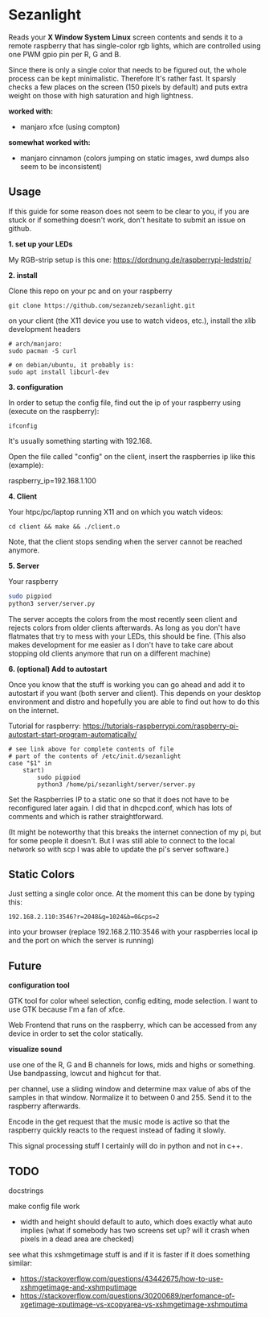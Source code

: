 # Sezanlight

Reads your **X Window System Linux** screen contents and sends it to a remote raspberry that has single-color
rgb lights, which are controlled using one PWM gpio pin per R, G and B.

Since there is only a single color that needs to be figured out, the whole process can be kept minimalistic.
Therefore It's rather fast. It sparsly checks a few places on the screen (150 pixels by default) and puts
extra weight on those with high saturation and high lightness.

**worked with:**
- manjaro xfce (using compton)

**somewhat worked with:**
- manjaro cinnamon (colors jumping on static images, xwd dumps also seem to be inconsistent)

## Usage

If this guide for some reason does not seem to be clear to you, if you are stuck or if something doesn't work,
don't hesitate to submit an issue on github.

**1. set up your LEDs**

My RGB-strip setup is this one: https://dordnung.de/raspberrypi-ledstrip/

**2. install**

Clone this repo on your pc and on your raspberry

```
git clone https://github.com/sezanzeb/sezanlight.git
```

on your client (the X11 device you use to watch videos, etc.), install the xlib development headers

```
# arch/manjaro:
sudo pacman -S curl
```
```
# on debian/ubuntu, it probably is:
sudo apt install libcurl-dev
```

**3. configuration**

In order to setup the config file, find out the ip of your raspberry using (execute on the raspberry):

```
ifconfig
```

It's usually something starting with 192.168.

Open the file called "config" on the client, insert the raspberries ip like this (example):

raspberry_ip=192.168.1.100

**4. Client**

Your htpc/pc/laptop running X11 and on which you watch videos:

```
cd client && make && ./client.o
```

Note, that the client stops sending when the server cannot be reached anymore.

**5. Server**

Your raspberry

```bash
sudo pigpiod
python3 server/server.py
```

The server accepts the colors from the most recently seen client and rejects colors
from older clients afterwards. As long as you don't have flatmates that try to mess with your
LEDs, this should be fine. (This also makes development for me easier as I don't have to take
care about stopping old clients anymore that run on a different machine)

**6. (optional) Add to autostart**

Once you know that the stuff is working you can go ahead and add it to autostart
if you want (both server and client). This depends on your desktop environment and
distro and hopefully you are able to find out how to do this on the internet.

Tutorial for raspberry: https://tutorials-raspberrypi.com/raspberry-pi-autostart-start-program-automatically/

```
# see link above for complete contents of file
# part of the contents of /etc/init.d/sezanlight
case "$1" in
    start)
        sudo pigpiod
        python3 /home/pi/sezanlight/server/server.py
```

Set the Raspberries IP to a static one so that it does not have to be reconfigured
later again. I did that in dhcpcd.conf, which has lots of comments and which is rather
straightforward.

(It might be noteworthy that this breaks the internet connection of my pi,
but for some people it doesn't. But I was still able to connect to the local network so with scp I was able to update the pi's server software.)

## Static Colors

Just setting a single color once. At the moment this can be done by typing this:

```
192.168.2.110:3546?r=2048&g=1024&b=0&cps=2
```

into your browser (replace 192.168.2.110:3546 with your raspberries local ip and the port on which the server is running)

## Future

**configuration tool**

GTK tool for color wheel selection, config editing, mode selection. I want to use GTK because I'm a fan of xfce.

Web Frontend that runs on the raspberry, which can be accessed from any device in order to set the color statically.

**visualize sound**

use one of the R, G and B channels for lows, mids and highs or something. Use bandpassing, lowcut and highcut for that.

per channel, use a sliding window and determine max value of abs of the samples in that window. Normalize it to
between 0 and 255. Send it to the raspberry afterwards.

Encode in the get request that the music mode is active so that the raspberry quickly reacts to the request instead of
fading it slowly.

This signal processing stuff I certainly will do in python and not in c++.

## TODO

docstrings

make config file work

- width and height should default to auto, which does exactly what auto implies
(what if somebody has two screens set up? will it crash when pixels in a dead area are checked)

see what this xshmgetimage stuff is and if it is faster if it does something similar:
- https://stackoverflow.com/questions/43442675/how-to-use-xshmgetimage-and-xshmputimage 
- https://stackoverflow.com/questions/30200689/perfomance-of-xgetimage-xputimage-vs-xcopyarea-vs-xshmgetimage-xshmputima